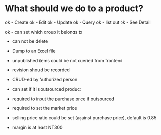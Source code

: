 # What should we do to a product?
 ok - Create
 ok - Edit
 ok - Update
 ok - Query 
 ok - list out
 ok - See Detail
 
 ok - can set which group it belongs to
  - can not be delete
 - Dump to an Excel file
 - unpublished items could be not queried from frontend
 
 - revision should be recorded
  
 - CRUD-ed by Authorized person
  
 - can set if it is outsourced product
 - required to input the purchase price if outsourced
 - required to set the market price
 - selling price ratio could be set (against purchase price), default is 0.85
 - margin is at least NT300